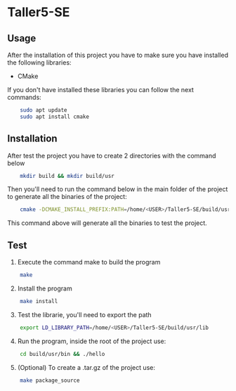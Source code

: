 # Taller5-SE
## Usage
After the installation of this project you have to make sure you have installed the following libraries:
- CMake


If you don't have installed these libraries you can follow the next commands:
```bash
    sudo apt update
    sudo apt install cmake
```

## Installation
After test the project you have to create 2 directories with the command below
```bash
    mkdir build && mkdir build/usr
```

Then you'll need to run the command below in the main folder of the project to generate all the binaries of the project:
```bash
    cmake -DCMAKE_INSTALL_PREFIX:PATH=/home/<USER>/Taller5-SE/build/usr
```
This command above will generate all the binaries to test the project.

## Test
1. Execute the command make to build the program
```bash
    make
```

2. Install the program
```bash
    make install 
```

3. Test the librarie, you'll need to export the path
```bash
    export LD_LIBRARY_PATH=/home/<USER>/Taller5-SE/build/usr/lib
```

4. Run the program, inside the root of the project use:
```bash
    cd build/usr/bin && ./hello
```

5. (Optional) To create a .tar.gz of the project use:
```bash
    make package_source
```